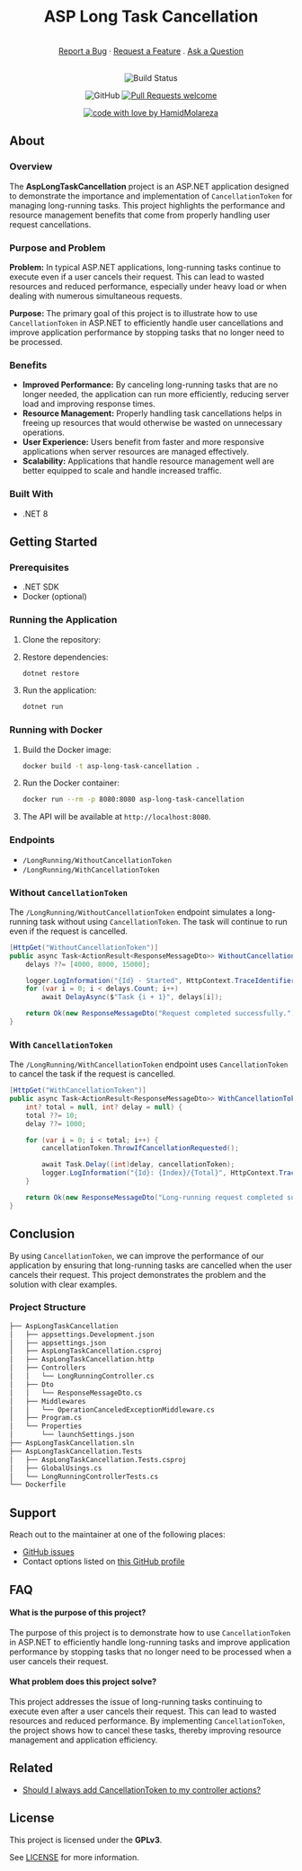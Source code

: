 <div align="center">
  <h1>ASP Long Task Cancellation</h1>
  <br />
  <a href="https://github.com/HamidMolareza/AspLongTaskCancellation/issues/new?assignees=&labels=bug&template=BUG_REPORT.md&title=bug%3A+">Report a Bug</a>
  ·
  <a href="https://github.com/HamidMolareza/AspLongTaskCancellation/issues/new?assignees=&labels=enhancement&template=FEATURE_REQUEST.md&title=feat%3A+">Request a Feature</a>
  .
  <a href="https://github.com/HamidMolareza/AspLongTaskCancellation/issues/new?assignees=&labels=question&template=SUPPORT_QUESTION.md&title=support%3A+">Ask a Question</a>
</div>

<div align="center">
<br />

![Build Status](https://github.com/HamidMolareza/AspLongTaskCancellation/actions/workflows/build.yaml/badge.svg?branch=main)

![GitHub](https://img.shields.io/github/license/HamidMolareza/AspLongTaskCancellation)
[![Pull Requests welcome](https://img.shields.io/badge/PRs-welcome-ff69b4.svg?style=flat-square)](https://github.com/HamidMolareza/AspLongTaskCancellation/issues?q=is%3Aissue+is%3Aopen+label%3A%22help+wanted%22)

[![code with love by HamidMolareza](https://img.shields.io/badge/%3C%2F%3E%20with%20%E2%99%A5%20by-HamidMolareza-ff1414.svg?style=flat-square)](https://github.com/HamidMolareza)

</div>

## About

### Overview

The **AspLongTaskCancellation** project is an ASP.NET application designed to demonstrate the importance and implementation of `CancellationToken` for managing long-running tasks. This project highlights the performance and resource management benefits that come from properly handling user request cancellations.

### Purpose and Problem

**Problem:** In typical ASP.NET applications, long-running tasks continue to execute even if a user cancels their request. This can lead to wasted resources and reduced performance, especially under heavy load or when dealing with numerous simultaneous requests.

**Purpose:** The primary goal of this project is to illustrate how to use `CancellationToken` in ASP.NET to efficiently handle user cancellations and improve application performance by stopping tasks that no longer need to be processed.

### Benefits

- **Improved Performance:** By canceling long-running tasks that are no longer needed, the application can run more efficiently, reducing server load and improving response times.
- **Resource Management:** Properly handling task cancellations helps in freeing up resources that would otherwise be wasted on unnecessary operations.
- **User Experience:** Users benefit from faster and more responsive applications when server resources are managed effectively.
- **Scalability:** Applications that handle resource management well are better equipped to scale and handle increased traffic.

### Built With

- .NET 8

## Getting Started

### Prerequisites

- .NET SDK
- Docker (optional)

### Running the Application

1. Clone the repository:

2. Restore dependencies:
   ```sh
   dotnet restore
   ```

3. Run the application:
   ```sh
   dotnet run
   ```

### Running with Docker

1. Build the Docker image:
   ```sh
   docker build -t asp-long-task-cancellation .
   ```

2. Run the Docker container:
   ```sh
   docker run --rm -p 8080:8080 asp-long-task-cancellation
   ```

3. The API will be available at `http://localhost:8080`.

### Endpoints

- `/LongRunning/WithoutCancellationToken`
- `/LongRunning/WithCancellationToken`

### Without `CancellationToken`

The `/LongRunning/WithoutCancellationToken` endpoint simulates a long-running task without using `CancellationToken`. The task will continue to run even if the request is cancelled.

```csharp
[HttpGet("WithoutCancellationToken")]
public async Task<ActionResult<ResponseMessageDto>> WithoutCancellationToken(List<int>? delays = null) {
    delays ??= [4000, 8000, 15000];

    logger.LogInformation("{Id} - Started", HttpContext.TraceIdentifier);
    for (var i = 0; i < delays.Count; i++)
        await DelayAsync($"Task {i + 1}", delays[i]);

    return Ok(new ResponseMessageDto("Request completed successfully."));
}
```

### With `CancellationToken`

The `/LongRunning/WithCancellationToken` endpoint uses `CancellationToken` to cancel the task if the request is cancelled.

```csharp
[HttpGet("WithCancellationToken")]
public async Task<ActionResult<ResponseMessageDto>> WithCancellationToken(CancellationToken cancellationToken,
    int? total = null, int? delay = null) {
    total ??= 10;
    delay ??= 1000;

    for (var i = 0; i < total; i++) {
        cancellationToken.ThrowIfCancellationRequested();

        await Task.Delay((int)delay, cancellationToken);
        logger.LogInformation("{Id}: {Index}/{Total}", HttpContext.TraceIdentifier, i + 1, total);
    }

    return Ok(new ResponseMessageDto("Long-running request completed successfully."));
}
```

## Conclusion

By using `CancellationToken`, we can improve the performance of our application by ensuring that long-running tasks are cancelled when the user cancels their request. This project demonstrates the problem and the solution with clear examples.


### Project Structure

```txt
├── AspLongTaskCancellation
│   ├── appsettings.Development.json
│   ├── appsettings.json
│   ├── AspLongTaskCancellation.csproj
│   ├── AspLongTaskCancellation.http
│   ├── Controllers
│   │   └── LongRunningController.cs
│   ├── Dto
│   │   └── ResponseMessageDto.cs
│   ├── Middlewares
│   │   └── OperationCanceledExceptionMiddleware.cs
│   ├── Program.cs
│   └── Properties
│       └── launchSettings.json
├── AspLongTaskCancellation.sln
├── AspLongTaskCancellation.Tests
│   ├── AspLongTaskCancellation.Tests.csproj
│   ├── GlobalUsings.cs
│   └── LongRunningControllerTests.cs
└── Dockerfile
```

## Support

Reach out to the maintainer at one of the following places:

- [GitHub issues](https://github.com/HamidMolareza/AspLongTaskCancellation/issues/new?assignees=&labels=question&template=SUPPORT_QUESTION.md&title=support%3A+)
- Contact options listed on [this GitHub profile](https://github.com/HamidMolareza)

## FAQ

#### What is the purpose of this project?

The purpose of this project is to demonstrate how to use `CancellationToken` in ASP.NET to efficiently handle long-running tasks and improve application performance by stopping tasks that no longer need to be processed when a user cancels their request.

#### What problem does this project solve?

This project addresses the issue of long-running tasks continuing to execute even after a user cancels their request. This can lead to wasted resources and reduced performance. By implementing `CancellationToken`, the project shows how to cancel these tasks, thereby improving resource management and application efficiency.

## Related

- [Should I always add CancellationToken to my controller actions?](https://stackoverflow.com/questions/50329618/should-i-always-add-cancellationtoken-to-my-controller-actions)

## License

This project is licensed under the **GPLv3**.

See [LICENSE](LICENSE) for more information.
